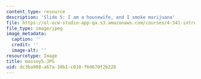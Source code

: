 ```yaml
---
content_type: resource
description: 'Slide 5: I am a housewife, and I smoke marijuana'
file: https://ol-ocw-studio-app-qa.s3.amazonaws.com/courses/4-341-introduction-to-photography-fall-2002/dc3ba908a67a38b1c010f6d670f2b228_massey5.JPG
file_type: image/jpeg
image_metadata:
  caption: ''
  credit: ''
  image-alt: ''
resourcetype: Image
title: massey5.JPG
uid: dc3ba908-a67a-38b1-c010-f6d670f2b228
---
```

